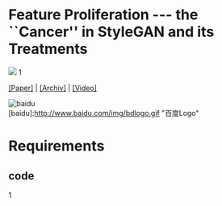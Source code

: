 # Feature Proliferation --- the ``Cancer'' in StyleGAN and its Treatments

![](https://github.com/songc42/Feature-proliferation/blob/main/Impact_feature_proliferation.png)
1

[[Paper]](https://openaccess.thecvf.com/content/ICCV2023/html/Song_Feature_Proliferation_--_the_Cancer_in_StyleGAN_and_its_Treatments_ICCV_2023_paper.html) | 
[[Archiv]](https://openaccess.thecvf.com/content/ICCV2023/html/Song_Feature_Proliferation_--_the_Cancer_in_StyleGAN_and_its_Treatments_ICCV_2023_paper.html) | 
[[Video]](https://openaccess.thecvf.com/content/ICCV2023/html/Song_Feature_Proliferation_--_the_Cancer_in_StyleGAN_and_its_Treatments_ICCV_2023_paper.html)

![baidu](http://baidu.com)  
[baidu]:http://www.baidu.com/img/bdlogo.gif "百度Logo"


Requirements
==
code
----
1

